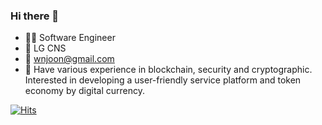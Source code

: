 ### Hi there 👋

- 🧑‍💻 Software Engineer 
- 🏢 LG CNS
- 📨 wnjoon@gmail.com
- 💬 Have various experience in blockchain, security and cryptographic. Interested in developing a user-friendly service platform and token economy by digital currency.


[![Hits](https://hits.seeyoufarm.com/api/count/incr/badge.svg?url=https%3A%2F%2Fwnjoon.github.io&count_bg=%233D53C8&title_bg=%23B4B014&icon=&icon_color=%23E7E7E7&title=visitors&edge_flat=false)](https://hits.seeyoufarm.com)


<!--
**wnjoon/wnjoon** is a ✨ _special_ ✨ repository because its `README.md` (this file) appears on your GitHub profile.

Here are some ideas to get you started:

- 🔭 I’m currently working on ...
- 🌱 I’m currently learning ...
- 👯 I’m looking to collaborate on ...
- 🤔 I’m looking for help with ...
- 💬 Ask me about ...
- 📫 How to reach me: ...
- 😄 Pronouns: ...
- ⚡ Fun fact: ...
-->
